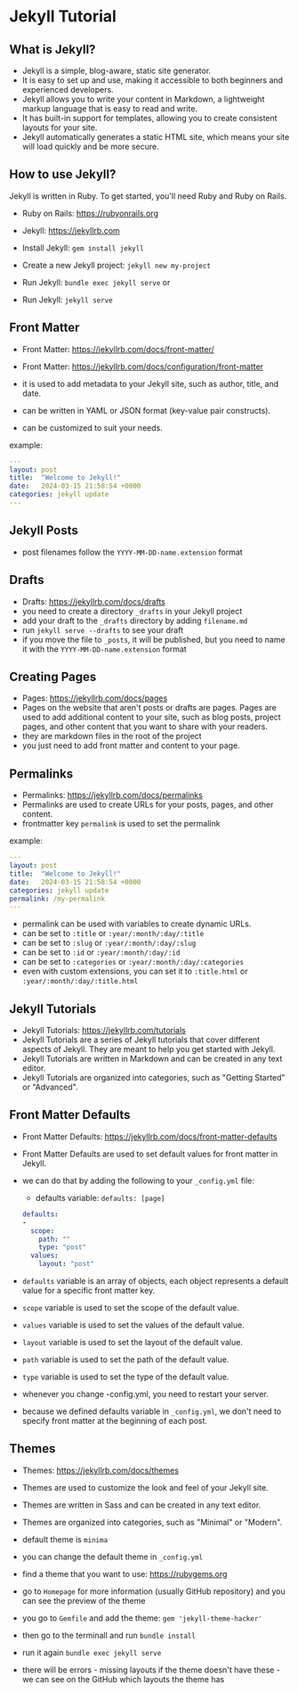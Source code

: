 # Jekyll Tutorial

## What is Jekyll?

- Jekyll is a simple, blog-aware, static site generator.
- It is easy to set up and use, making it accessible to both beginners and experienced developers.
- Jekyll allows you to write your content in Markdown, a lightweight markup language that is easy to read and write.
- It has built-in support for templates, allowing you to create consistent layouts for your site.
- Jekyll automatically generates a static HTML site, which means your site will load quickly and be more secure.

## How to use Jekyll?

Jekyll is written in Ruby. To get started, you'll need Ruby and Ruby on Rails.
- Ruby on Rails: https://rubyonrails.org

- Jekyll: https://jekyllrb.com

- Install Jekyll: `gem install jekyll`
- Create a new Jekyll project: `jekyll new my-project`
- Run Jekyll: `bundle exec jekyll serve`
or
- Run Jekyll: `jekyll serve`

## Front Matter

- Front Matter: https://jekyllrb.com/docs/front-matter/
- Front Matter: https://jekyllrb.com/docs/configuration/front-matter

- it is used to add metadata to your Jekyll site, such as author, title, and date.
- can be written in YAML or JSON format (key-value pair constructs).
- can be customized to suit your needs.

example:

```yaml
---
layout: post
title:  "Welcome to Jekyll!"
date:   2024-03-15 21:58:54 +0000
categories: jekyll update
---
```

## Jekyll Posts

- post filenames follow the `YYYY-MM-DD-name.extension` format

## Drafts

- Drafts: https://jekyllrb.com/docs/drafts
- you need to create a directory `_drafts` in your Jekyll project
- add your draft to the `_drafts` directory by adding `filename.md`
- run `jekyll serve --drafts` to see your draft
- if you move the file to `_posts`, it will be published, but you need to name it with the `YYYY-MM-DD-name.extension` format

## Creating Pages

- Pages: https://jekyllrb.com/docs/pages
- Pages on the website that aren't posts or drafts are pages. Pages are used to add additional content to your site, such as blog posts, project pages, and other content that you want to share with your readers.
- they are markdown files in the root of the project
- you just need to add front matter and content to your page.

## Permalinks

- Permalinks: https://jekyllrb.com/docs/permalinks
- Permalinks are used to create URLs for your posts, pages, and other content.
- frontmatter key `permalink` is used to set the permalink

example:

```yaml
---
layout: post
title:  "Welcome to Jekyll!"
date:   2024-03-15 21:58:54 +0000
categories: jekyll update
permalink: /my-permalink
---
```

- permalink can be used with variables to create dynamic URLs.
- can be set to `:title` or `:year/:month/:day/:title`
- can be set to `:slug` or `:year/:month/:day/:slug`
- can be set to `:id` or `:year/:month/:day/:id`
- can be set to `:categories` or `:year/:month/:day/:categories`
- even with custom extensions, you can set it to `:title.html` or `:year/:month/:day/:title.html`


## Jekyll Tutorials

- Jekyll Tutorials: https://jekyllrb.com/tutorials
- Jekyll Tutorials are a series of Jekyll tutorials that cover different aspects of Jekyll. They are meant to help you get started with Jekyll.
- Jekyll Tutorials are written in Markdown and can be created in any text editor.
- Jekyll Tutorials are organized into categories, such as "Getting Started" or "Advanced".

## Front Matter Defaults

- Front Matter Defaults: https://jekyllrb.com/docs/front-matter-defaults
- Front Matter Defaults are used to set default values for front matter in Jekyll.

- we can do that by adding the following to your `_config.yml` file:
  - defaults variable: `defaults: [page]`

  ```yaml
  defaults:
  -
    scope:
      path: ""
      type: "post"
    values:
      layout: "post"
  ```

- `defaults` variable is an array of objects, each object represents a default value for a specific front matter key.
- `scope` variable is used to set the scope of the default value.
- `values` variable is used to set the values of the default value.
- `layout` variable is used to set the layout of the default value.
- `path` variable is used to set the path of the default value.
- `type` variable is used to set the type of the default value.

- whenever you change -config.yml, you need to restart your server.

- because we defined defaults variable in `_config.yml`, we don't need to specify front matter at the beginning of each post.

## Themes

- Themes: https://jekyllrb.com/docs/themes
- Themes are used to customize the look and feel of your Jekyll site.
- Themes are written in Sass and can be created in any text editor.
- Themes are organized into categories, such as "Minimal" or "Modern".

- default theme is `minima`
- you can change the default theme in `_config.yml`
- find a theme that you want to use: https://rubygems.org 
- go to `Homepage` for more information (usually GitHub repository) and you can see the preview of the theme
- you go to `Gemfile` and add the theme: `gem 'jekyll-theme-hacker'`
- then go to the terminall and run `bundle install`
- run it again `bundle exec jekyll serve`

- there will be errors - missing layouts if the theme doesn't have these - we can see on the GitHub which layouts the theme has
